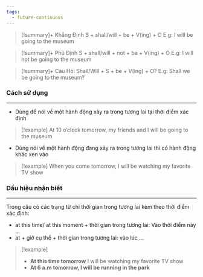 ```yaml
---
tags:
  - future-continuous
---
```

> [!summary]+ Khẳng Định
> 	 S + shall/will + be + V(ing) + O
> E.g: I will be going to the museum

> [!summary]+ Phủ Định
> 	S + shall/will + not + be + V(ing) + O
> E.g: I will not be going to the museum

> [!summary]+ Câu Hỏi
> 	Shall/Will + S + be + V(ing) + O?
> E.g: Shall we be going to the museum?

### Cách sử dụng
---
- Dùng để nói về một hành động xảy ra trong tương lai tại thời điểm xác định
> [!example] At 10 o’clock tomorrow, my friends and I will be going to the museum
- Dùng nói về một hành động đang xảy ra trong tương lai thì có hành động khác xen vào
> [!example] When you come tomorrow, I will be watching my favorite TV show

### Dấu hiệu nhận biết
---
Trong câu có các trạng từ chỉ thời gian trong tương lai kèm theo thời điểm xác định:
- at this time/ at this moment + thời gian trong tương lai: Vào thời điểm này ...
- at + giờ cụ thể + thời gian trong tương lai: vào lúc ...

> [!example]
> - **At this time tomorrow** I will be watching my favorite TV show
> - **At 6 a.m tomorrow, I will be running in the park**